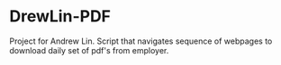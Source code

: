 # DrewLin-PDF
Project for Andrew Lin. Script that navigates sequence of webpages to download daily set of pdf's from employer. 
